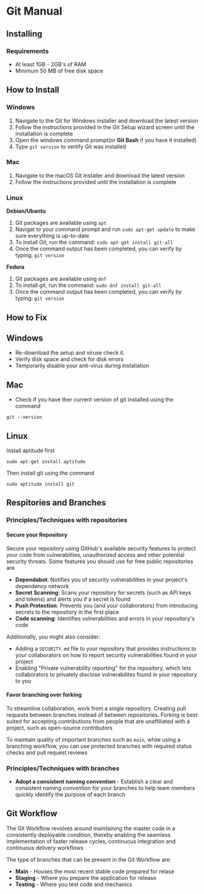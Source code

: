 ﻿# Git Manual

## Installing
### Requirements
* At least 1GB - 2GB's of RAM
* Minimum 50 MB of free disk space

## How to Install
### **Windows**
1. Navigate to the Git for Windows installer and download the latest version
2. Follow the instructions provided in the Git Setup wizard screen until the installation is complete
3. Open the windows command prompt(or **Git Bash** if you have it installed)
4. Type ```git version``` to vertify Git was installed

### **Mac**
1. Navigate to the macOS Git installer and download the latest version
2. Follow the instructions provided until the installation is complete

### **Linux**

**Debian/Ubantu**
1. Git packages are available using ```apt```
2. Navigat to your command prompt and run ```sudo apt-get update``` to make sure everything is up-to-date
3. To install Git, run the command: ```sudo apt-get install git-all```
4. Once the command output has been completed, you can verify by typing: ```git version```

**Fedora**
1. Git packages are available using ```dnf```
2. To install git, run the command: ```sudo dnf install git-all```
3. Once the command output has been completed, you can verify by typing: ```git version```

## How to Fix

## Windows
- Re-download the setup and viruse check it.
- Verify disk space and check for disk errors
- Temporarily disable your anti-virus during installation

## Mac
- Check if you have ther current version of git installed using the command
```
git --version
```

## **Linux**
Install aptitude first
```
sudo apt-get install aptitude
```
Then install git using the command
```
sudo aptitude install git
```

## Respitories and Branches
### Principles/Techniques with repositories
#### Secure your Repository
Secure your repository using GitHub's available security features to protect your code from vulnerabilties, 
unauthorized access and other potential security threats. Some features you should use for free public repositories are

- **Dependabot**: Notifies you of security vulnerabilities in your project's dependency network
- **Secret Scanning**: Scans your repository for secrets (such as API keys and tokens) and alerts you if a secret is found
- **Push Protection**: Prevents you (and your collaborators) from introducing secrets to the repository in the first place
- **Code scanning**: Identifies vulnerabilities and errors in your repository's code

Additionally, you might also consider:

- Adding a ```SECURITY.md``` file to your repository that provides instructions to your collaborators on how to report
security vulnerabilities found in your project
- Enabling "Private vulnerability reporting" for the repository, which lets collaborators to privately disclose vulnerabilites
found in your repository to you

#### Favor branching over forking
To streamline collaboration, work from a single repository. Creating pull requests between branches instead of between repositories.
Forking is best suited for accepting contributions from people that are unaffiliated with a project, such as open-source contributors

To maintain quality of important branches such as ```main```, while using a branching workflow, you can use protected branches
with required status checks and pull request reviews

### Principles/Techniques with branches
- **Adopt a consistent naming convention** - Establish a clear and consistent naming convention for your branches to help team members quickly identify the purpose of each branch

## Git Workflow
The Git Workflow revolves around maintaining the master code in a consistently
deployable condition, thereby enabling the seamless implementation of faster release cycles,
continuous integration and continuous delivery workflows

The type of branches that can be present in the Git Workflow are:

- **Main** - Houses the most recent stable code prepared for relase
- **Staging** - Where you prepare the application for release
- **Testing** - Where you test code and mechanics